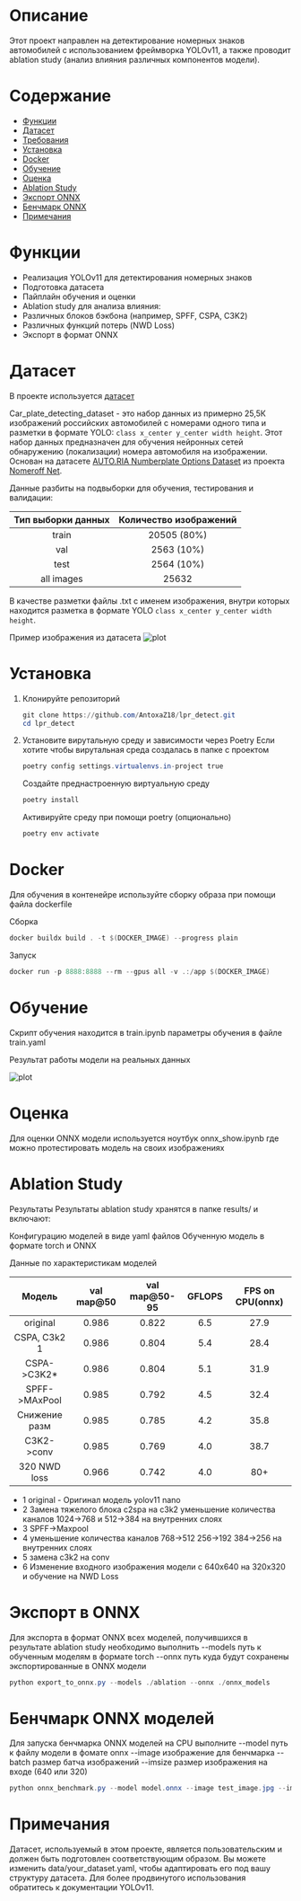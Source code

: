 # Описание
Этот проект направлен на детектирование номерных знаков автомобилей с использованием фреймворка YOLOv11,
а также проводит ablation study (анализ влияния различных компонентов модели).

# Содержание
- [Функции](#Функции)
- [Датасет](#Датасет)
- [Требования](#Требования)
- [Установка](#Установка)
- [Docker](#Docker)
- [Обучение](#Обучение)
- [Оценка](#Оценка)
- [Ablation Study](#Ablation-Study)
- [Экспорт ONNX](#Экспорт-ONNX)
- [Бенчмарк ONNX](#Бенчмарк-ONNX-моделей)
- [Примечания](#Примечания)

# Функции
- Реализация YOLOv11 для детектирования номерных знаков
- Подготовка датасета
- Пайплайн обучения и оценки
- Ablation study для анализа влияния:
- Различных блоков бэкбона (например, SPFF, CSPA, C3K2)
- Различных функций потерь (NWD Loss)
- Экспорт в формат ONNX

# Датасет
В проекте используется [датасет](https://huggingface.co/datasets/AY000554/Car_plate_detecting_dataset) 

Car_plate_detecting_dataset - это набор данных из примерно 25,5К изображений российских автомобилей с номерами одного типа и разметки в формате YOLO: ```class x_center y_center width height```. Этот набор данных предназначен для обучения нейронных сетей обнаружению (локализации) номера автомобиля на изображении.
Основан на датасете [AUTO.RIA Numberplate Options Dataset](https://nomeroff.net.ua/datasets/autoriaNumberplateDataset-2023-03-06.zip) из проекта [Nomeroff Net](https://nomeroff.net.ua/#).

Данные разбиты на подвыборки для обучения, тестирования и валидации:

|Тип выборки данных | Количество изображений |
| :----------------: |:----------------------:|
| train |      20505 (80%)       |
| val   |       2563 (10%)       |
| test  |       2564 (10%)       |
| all images |         25632          |

В качестве разметки файлы .txt с именем изображения, внутри которых находится разметка в формате YOLO ```class x_center y_center width height```.

Пример изображения из датасета
![plot](example.png)


# Установка
1. Клонируйте репозиторий
   ```Powershell
   git clone https://github.com/AntoxaZ18/lpr_detect.git
   cd lpr_detect
   ```
2. Установите вирутальную среду и зависимости через Poetry
   Если хотите чтобы вирутальная среда создалась в папке с проектом
   ```Powershell
   poetry config settings.virtualenvs.in-project true
   ```
   Создайте преднастроенную виртуальную среду
   ```Powershell
   poetry install
   ```
   Активируйте среду при помощи poetry (опционально)
   ```Powershell
   poetry env activate
   ```

# Docker

Для обучения в контенейре используйте сборку образа при помощи файла dockerfile

Сборка 
   ```Powershell
   docker buildx build . -t $(DOCKER_IMAGE) --progress plain
   ```

Запуск 
   ```Powershell
   docker run -p 8888:8888 --rm --gpus all -v .:/app $(DOCKER_IMAGE) 
   ```

# Обучение

Скрипт обучения находится в train.ipynb
параметры обучения в файле train.yaml

Результат работы модели на реальных данных

![plot](result.png)

# Оценка

Для оценки ONNX модели используется ноутбук onnx_show.ipynb где можно протестировать модель на своих изображениях

# Ablation Study

Результаты
Результаты ablation study хранятся в папке results/ и включают:

Конфигурацию моделей в виде yaml файлов
Обученную модель в формате torch и ONNX

Данные по характеристикам моделей

|       Модель       |       val map@50       |    val map@50-95   |       GFLOPS           |   FPS on CPU(onnx)     | 
| :----------------: |:----------------------:| :----------------: |:----------------------:|:----------------------:|
| original       |      0.986       |      0.822       |      6.5       |      27.9       |
| CSPA, C3k2 1   |      0.986       |      0.804       |      5.4       |      28.4       |
| CSPA->C3K2*    |      0.986       |      0.804       |      5.1       |      31.9       |
| SPFF->MAxPool  |      0.985       |      0.792       |      4.5       |      32.4       |
| Снижение разм  |      0.985       |      0.785       |      4.2       |      35.8       |
| C3K2->conv     |      0.985       |      0.769       |      4.0       |      38.7       |
| 320 NWD loss   |      0.966       |      0.742       |      4.0       |      80+        |

- 1 original - Оригинал модель yolov11 nano
- 2 Замена тяжелого блока с2spa на c3k2 уменьшение количества каналов 1024->768 и 512->384 на внутренних слоях
- 3 SPFF->Maxpool
- 4 уменьшение количества каналов 768->512 256->192 384->256 на внутренних слоях
- 5 замена c3k2 на conv
- 6 Изменение входного изображения модели с 640x640 на 320х320 и обучение на NWD Loss

# Экспорт в ONNX
Для экспорта в формат ONNX всех моделей, получившихся в результате ablation study необходимо выполнить
--models путь к обученным моделям в формате torch
--onnx  путь куда будут сохранены экспортированные в ONNX модели

```Powershell
python export_to_onnx.py --models ./ablation --onnx ./onnx_models
```

# Бенчмарк ONNX моделей
Для запуска бенчмарка ONNX моделей на CPU выполните
--model путь к файлу модели в фомате onnx
--image изображение для бенчмарка
--batch размер батча изображений
--imsize размер изображения на входе (640 или 320)

```Powershell
python onnx_benchmark.py --model model.onnx --image test_image.jpg --imsize 640 --batch 8
```

# Примечания
Датасет, используемый в этом проекте, является пользовательским и должен быть подготовлен соответствующим образом.
Вы можете изменить data/your_dataset.yaml, чтобы адаптировать его под вашу структуру датасета.
Для более продвинутого использования обратитесь к документации YOLOv11.
